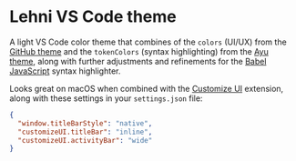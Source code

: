 # Lehni VS Code theme

A light VS Code color theme that combines of the `colors` (UI/UX) from the
[GitHub
theme](https://marketplace.visualstudio.com/items?itemName=GitHub.github-vscode-theme)
and the `tokenColors` (syntax highlighting) from the [Ayu
theme](https://marketplace.visualstudio.com/items?itemName=teabyii.ayu), along
with further adjustments and refinements for the [Babel
JavaScript](https://marketplace.visualstudio.com/items?itemName=mgmcdermott.vscode-language-babel)
syntax highlighter.

Looks great on macOS when combined with the [Customize
UI](https://marketplace.visualstudio.com/items?itemName=iocave.customize-ui)
extension, along with these settings in your `settings.json` file:

```json
{
  "window.titleBarStyle": "native",
  "customizeUI.titleBar": "inline",
  "customizeUI.activityBar": "wide"
}
```
